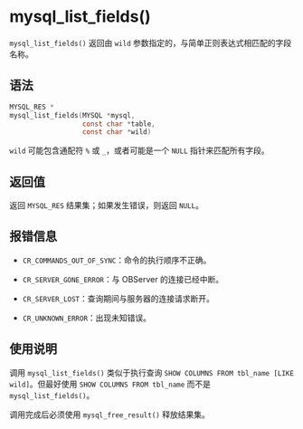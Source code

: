 mysql_list_fields() 
========================================

`mysql_list_fields()` 返回由 `wild` 参数指定的，与简单正则表达式相匹配的字段名称。

语法 
-----------------------

```c
MYSQL_RES *
mysql_list_fields(MYSQL *mysql,
                  const char *table,
                  const char *wild)
```



`wild` 可能包含通配符 `%` 或 `_`，或者可能是一个 `NULL` 指针来匹配所有字段。

返回值 
------------------------

返回 `MYSQL_RES` 结果集；如果发生错误，则返回 `NULL`。

报错信息 
-------------------------

* `CR_COMMANDS_OUT_OF_SYNC`：命令的执行顺序不正确。

  

* `CR_SERVER_GONE_ERROR`：与 OBServer 的连接已经中断。

  

* `CR_SERVER_LOST`：查询期间与服务器的连接请求断开。

  

* `CR_UNKNOWN_ERROR`：出现未知错误。

  




使用说明 
-------------------------

调用 `mysql_list_fields()` 类似于执行查询 `SHOW COLUMNS FROM tbl_name [LIKE wild]`。但最好使用 `SHOW COLUMNS FROM tbl_name` 而不是 `mysql_list_fields()`。

调用完成后必须使用 `mysql_free_result()` 释放结果集。
